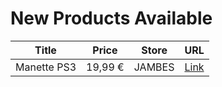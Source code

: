 # New Products Available

| Title | Price | Store | URL |
|---|---|---|---|
| Manette PS3 | 19,99 € | JAMBES | [Link](https://www.cashconverters.be/fr/accessoires-jeux-video/644846-manette-ps3.html) |
